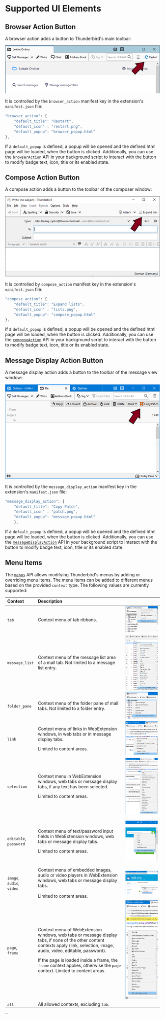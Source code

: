# Supported UI Elements

## Browser Action Button

A browser action adds a button to Thunderbird's main toolbar:

![](../../.gitbook/assets/browseraction.png)

It is controlled by the `browser_action` manifest key in the extension's `manifest.json` file:

```javascript
"browser_action": {
    "default_title": "Restart",
    "default_icon" : "restart.png",
    "default_popup": "browser_popup.html"
}, 
```

If a `default_popup` is defined, a popup will be opened and the defined html page will be loaded, when the button is clicked. Additionally, you can use the [`browserAction`](https://thunderbird-webextensions.readthedocs.io/en/latest/browserAction.html) API in your background script to interact with the button to modify badge text, icon, title or its enabled state.

## Compose Action Button

A compose action adds a button to the toolbar of the composer window:

![](../../.gitbook/assets/composeaction.png)

It is controlled by `compose_action` manifest key in the extension's `manifest.json` file:

```javascript
"compose_action": {
    "default_title": "Expand lists",
    "default_icon" : "lists.png",
    "default_popup": "compose_popup.html"
}, 
```

If a `default_popup` is defined, a popup will be opened and the defined html page will be loaded, when the button is clicked. Additionally, you can use the [`composeAction`](https://thunderbird-webextensions.readthedocs.io/en/latest/composeAction.html) API in your background script to interact with the button to modify badge text, icon, title or its enabled state.

## Message Display Action Button

 A message display action adds a button to the toolbar of the message view window:

![](../../.gitbook/assets/mda.png)

It is controlled by the `message_display_action` manifest key in the extension's `manifest.json` file:

```javascript
"message_display_action": {
    "default_title": "Copy Patch",
    "default_icon" : "patch.png",
    "default_popup": "message_popup.html"
	},
```

If a `default_popup` is defined, a popup will be opened and the defined html page will be loaded, when the button is clicked. Additionally, you can use the [`messageDisplayAction`](https://thunderbird-webextensions.readthedocs.io/en/latest/messageDisplayAction.html) API in your background script to interact with the button to modify badge text, icon, title or its enabled state.

## Menu Items

The [`menus`](https://thunderbird-webextensions.readthedocs.io/en/latest/menus.html) API allows modifying Thunderbird's menus by adding or overriding menu items. The menu items can be added to different menus based on the provided `context` type. The following values are currently supported:

<table>
  <thead>
    <tr>
      <th style="text-align:left">Context</th>
      <th style="text-align:left">Description</th>
      <th style="text-align:left"></th>
    </tr>
  </thead>
  <tbody>
    <tr>
      <td style="text-align:left"><code>tab</code>
      </td>
      <td style="text-align:left">Context menu of tab ribbons.</td>
      <td style="text-align:left">
        <img src="../../.gitbook/assets/tab.png" alt/>
      </td>
    </tr>
    <tr>
      <td style="text-align:left"><code>message_list</code>
      </td>
      <td style="text-align:left">Context menu of the message list area of a mail tab. Not limited to a
        message list entry.</td>
      <td style="text-align:left">
        <img src="../../.gitbook/assets/message_list.png" alt/>
      </td>
    </tr>
    <tr>
      <td style="text-align:left"><code>folder_pane</code>
      </td>
      <td style="text-align:left">Context menu of the folder pane of mail tabs. Not limited to a folder
        entry.</td>
      <td style="text-align:left">
        <img src="../../.gitbook/assets/folder_pane.png" alt/>
      </td>
    </tr>
    <tr>
      <td style="text-align:left"><code>link</code>
      </td>
      <td style="text-align:left">
        <p>Context menu of links in WebExtension windows, in web tabs or in message
          display tabs.</p>
        <p></p>
        <p>Limited to content areas.</p>
      </td>
      <td style="text-align:left">
        <img src="../../.gitbook/assets/link.png" alt/>
      </td>
    </tr>
    <tr>
      <td style="text-align:left"><code>selection</code>
      </td>
      <td style="text-align:left">
        <p>Context menu in WebExtension windows, web tabs or message display tabs,
          if any text has been selected.</p>
        <p></p>
        <p>Limited to content areas.</p>
      </td>
      <td style="text-align:left">
        <img src="../../.gitbook/assets/selection.png" alt/>
      </td>
    </tr>
    <tr>
      <td style="text-align:left"><code>editable</code>,
        <br /><code>password</code>
      </td>
      <td style="text-align:left">
        <p>Context menu of text/password input fields in WebExtension windows, web
          tabs or message display tabs.</p>
        <p></p>
        <p>Limited to content areas.</p>
      </td>
      <td style="text-align:left">
        <p></p>
        <p>
          <img src="../../.gitbook/assets/editable.png" alt/>
        </p>
      </td>
    </tr>
    <tr>
      <td style="text-align:left"><code>image</code>,
        <br /><code>audio</code>,
        <br /><code>video</code>
      </td>
      <td style="text-align:left">Context menu of embedded images, audio or video players in WebExtension
        windows, web tabs or message display tabs.
        <br />
        <br />Limited to content areas.</td>
      <td style="text-align:left">
        <img src="../../.gitbook/assets/image.png" alt/>
      </td>
    </tr>
    <tr>
      <td style="text-align:left"><code>page</code>,
        <br /><code>frame</code>
      </td>
      <td style="text-align:left">
        <p>Context menu of WebExtension windows, web tabs or message display tabs,
          if none of the other content contexts apply (link, selection, image, audio,
          video, editable, password).</p>
        <p></p>
        <p>If the page is loaded inside a frame, the <code>frame</code> context applies,
          otherwise the <code>page</code> context. Limited to content areas.</p>
      </td>
      <td style="text-align:left">
        <img src="../../.gitbook/assets/page.png" alt/>
      </td>
    </tr>
    <tr>
      <td style="text-align:left"><code>all</code>
      </td>
      <td style="text-align:left">All allowed contexts, excluding <code>tab</code>.</td>
      <td style="text-align:left"></td>
    </tr>
  </tbody>
</table>

\`\`

